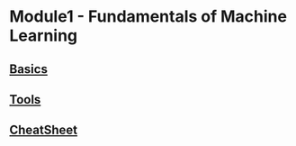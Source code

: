 # Module1 - Fundamentals of Machine Learning

## [Basics](https://github.com/pawan-mittal/DataScience/blob/machine-learning-python/module1-fundamentals-of-machine-learning/basics.md "Basics")

## [Tools](https://github.com/pawan-mittal/DataScience/blob/machine-learning-python/module1-fundamentals-of-machine-learning/ml-tools.md "Tools")

## [CheatSheet](https://github.com/pawan-mittal/DataScience/blob/machine-learning-python/module1-fundamentals-of-machine-learning/cheat-sheet.md "CheatSheet")


